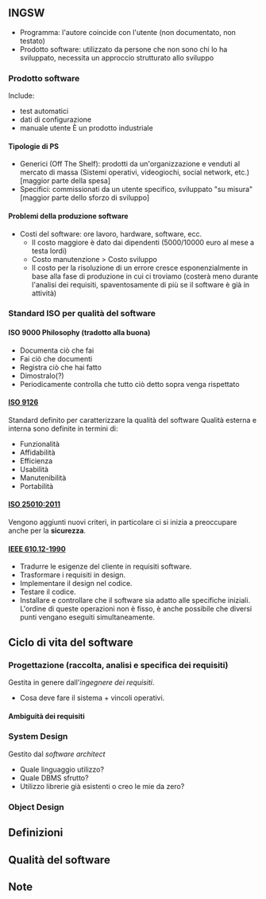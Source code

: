 ## INGSW
- Programma: l'autore coincide con l'utente (non documentato, non testato)
- Prodotto software: utilizzato da persone che non sono chi lo ha sviluppato, necessita un approccio strutturato allo sviluppo
### Prodotto software
Include:
- test automatici
- dati di configurazione
- manuale utente
È un prodotto industriale
#### Tipologie di PS
- Generici (Off The Shelf): prodotti da un'organizzazione e venduti al mercato di massa (Sistemi operativi, videogiochi, social network, etc.) \[maggior parte della spesa\]
- Specifici: commissionati da un utente specifico, sviluppato "su misura" \[maggior parte dello sforzo di sviluppo\]
#### Problemi della produzione software
- Costi del software: ore lavoro, hardware, software, ecc.
	- Il costo maggiore è dato dai dipendenti (5000/10000 euro al mese a testa lordi)
	- Costo manutenzione > Costo sviluppo
	- Il costo per la risoluzione di un errore cresce esponenzialmente in base alla fase di produzione in cui ci troviamo (costerà meno durante l'analisi dei requisiti, spaventosamente di più se il software è già in attività)

### Standard ISO per qualità del software
#### ISO 9000 Philosophy (tradotto alla buona)
- Documenta ciò che fai
- Fai ciò che documenti
- Registra ciò che hai fatto
- Dimostralo(?)
- Periodicamente controlla che tutto ciò detto sopra venga rispettato
#### [ISO 9126](https://it.wikipedia.org/wiki/ISO/IEC_9126)
Standard definito per caratterizzare la qualità del software
Qualità esterna e interna sono definite in termini di:
- Funzionalità
- Affidabilità
- Efficienza
- Usabilità
- Manutenibilità
- Portabilità
#### [ISO 25010:2011](https://www.iso.org/standard/35733.html)
Vengono aggiunti nuovi criteri, in particolare ci si inizia a preoccupare anche per la **sicurezza**.
#### [IEEE 610.12-1990](https://ieeexplore.ieee.org/document/159342)
-  Tradurre le esigenze del cliente in requisiti software.
-  Trasformare i requisiti in design.
-  Implementare il design nel codice.
-  Testare il codice.
- Installare e controllare che il software sia adatto alle specifiche iniziali.
L'ordine di queste operazioni non è fisso, è anche possibile che diversi punti vengano eseguiti simultaneamente.



## Ciclo di vita del software
### Progettazione (raccolta, analisi e specifica dei requisiti)
Gestita in genere dall'_ingegnere dei requisiti_.
- Cosa deve fare il sistema + vincoli operativi.
#### Ambiguità dei requisiti

### System Design
Gestito dal _software architect_
- Quale linguaggio utilizzo?
- Quale DBMS sfrutto?
- Utilizzo librerie già esistenti o creo le mie da zero?
### Object Design


### 
## Definizioni
## Qualità del software



## Note
